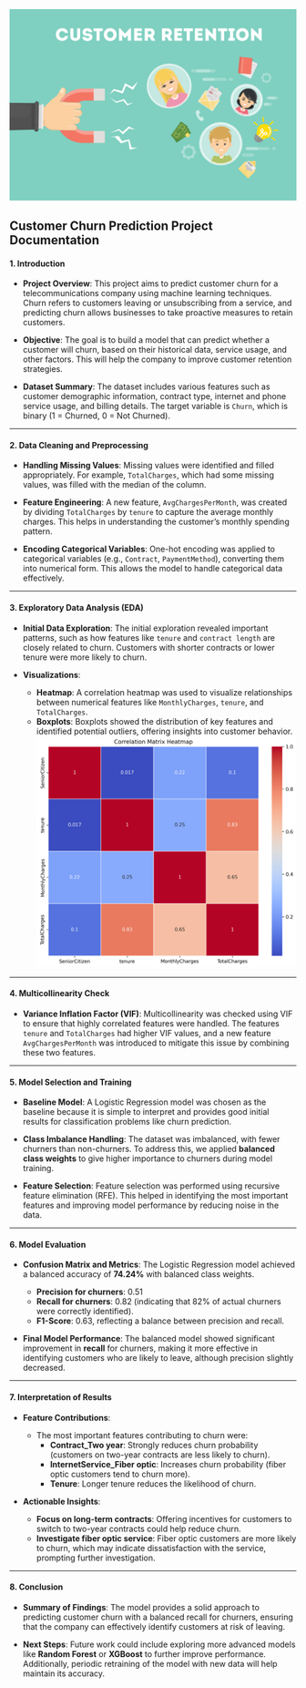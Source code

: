 ![](customer_retention_1.jpg)

## **Customer Churn Prediction Project Documentation**

#### **1. Introduction**
- **Project Overview**: This project aims to predict customer churn for a telecommunications company using machine learning techniques. Churn refers to customers leaving or unsubscribing from a service, and predicting churn allows businesses to take proactive measures to retain customers.
  
- **Objective**: The goal is to build a model that can predict whether a customer will churn, based on their historical data, service usage, and other factors. This will help the company to improve customer retention strategies.
  
- **Dataset Summary**: The dataset includes various features such as customer demographic information, contract type, internet and phone service usage, and billing details. The target variable is `Churn`, which is binary (1 = Churned, 0 = Not Churned).

---

#### **2. Data Cleaning and Preprocessing**
- **Handling Missing Values**: Missing values were identified and filled appropriately. For example, `TotalCharges`, which had some missing values, was filled with the median of the column.
  
- **Feature Engineering**: A new feature, `AvgChargesPerMonth`, was created by dividing `TotalCharges` by `tenure` to capture the average monthly charges. This helps in understanding the customer’s monthly spending pattern.
  
- **Encoding Categorical Variables**: One-hot encoding was applied to categorical variables (e.g., `Contract`, `PaymentMethod`), converting them into numerical form. This allows the model to handle categorical data effectively.

---

#### **3. Exploratory Data Analysis (EDA)**
- **Initial Data Exploration**: The initial exploration revealed important patterns, such as how features like `tenure` and `contract length` are closely related to churn. Customers with shorter contracts or lower tenure were more likely to churn.
  
- **Visualizations**:
   - **Heatmap**: A correlation heatmap was used to visualize relationships between numerical features like `MonthlyCharges`, `tenure`, and `TotalCharges`.
   - **Boxplots**: Boxplots showed the distribution of key features and identified potential outliers, offering insights into customer behavior.
![](churn.png)
     
---

#### **4. Multicollinearity Check**
- **Variance Inflation Factor (VIF)**: Multicollinearity was checked using VIF to ensure that highly correlated features were handled. The features `tenure` and `TotalCharges` had higher VIF values, and a new feature `AvgChargesPerMonth` was introduced to mitigate this issue by combining these two features.

---

#### **5. Model Selection and Training**
- **Baseline Model**: A Logistic Regression model was chosen as the baseline because it is simple to interpret and provides good initial results for classification problems like churn prediction.
  
- **Class Imbalance Handling**: The dataset was imbalanced, with fewer churners than non-churners. To address this, we applied **balanced class weights** to give higher importance to churners during model training.
  
- **Feature Selection**: Feature selection was performed using recursive feature elimination (RFE). This helped in identifying the most important features and improving model performance by reducing noise in the data.

---

#### **6. Model Evaluation**
- **Confusion Matrix and Metrics**: The Logistic Regression model achieved a balanced accuracy of **74.24%** with balanced class weights.
   - **Precision for churners**: 0.51
   - **Recall for churners**: 0.82 (indicating that 82% of actual churners were correctly identified).
   - **F1-Score**: 0.63, reflecting a balance between precision and recall.

- **Final Model Performance**: The balanced model showed significant improvement in **recall** for churners, making it more effective in identifying customers who are likely to leave, although precision slightly decreased.

---

#### **7. Interpretation of Results**
- **Feature Contributions**: 
   - The most important features contributing to churn were:
     - **Contract_Two year**: Strongly reduces churn probability (customers on two-year contracts are less likely to churn).
     - **InternetService_Fiber optic**: Increases churn probability (fiber optic customers tend to churn more).
     - **Tenure**: Longer tenure reduces the likelihood of churn.
   
- **Actionable Insights**: 
   - **Focus on long-term contracts**: Offering incentives for customers to switch to two-year contracts could help reduce churn.
   - **Investigate fiber optic service**: Fiber optic customers are more likely to churn, which may indicate dissatisfaction with the service, prompting further investigation.

---

#### **8. Conclusion**
- **Summary of Findings**: The model provides a solid approach to predicting customer churn with a balanced recall for churners, ensuring that the company can effectively identify customers at risk of leaving.
  
- **Next Steps**: Future work could include exploring more advanced models like **Random Forest** or **XGBoost** to further improve performance. Additionally, periodic retraining of the model with new data will help maintain its accuracy.
